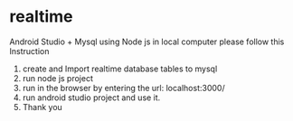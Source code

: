 # realtime
Android Studio + Mysql using Node js in local computer
please follow this Instruction

1. create and Import realtime database tables to mysql
2. run node js project
3. run in the browser by entering the url: localhost:3000/
4. run android studio project and use it.
5. Thank you
